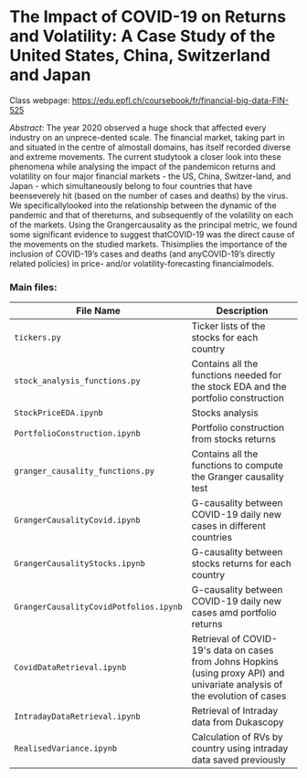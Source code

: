 # The Impact of COVID-19 on Returns and Volatility: A Case Study of the United States, China, Switzerland and Japan


Class webpage: https://edu.epfl.ch/coursebook/fr/financial-big-data-FIN-525

_Abstract_: The year 2020 observed a huge shock that affected every industry on an unprece-dented scale. The financial market, taking part in and situated in the centre of almostall domains, has itself recorded diverse and extreme movements. The current studytook a closer look into these phenomena while analysing the impact of the pandemicon returns and volatility on four major financial markets - the US, China, Switzer-land, and Japan - which simultaneously belong to four countries that have beenseverely hit (based on the number of cases and deaths) by the virus. We specificallylooked into the relationship between the dynamic of the pandemic and that of thereturns, and subsequently of the volatility on each of the markets. Using the Grangercausality as the principal metric, we found some significant evidence to suggest thatCOVID-19 was the direct cause of the movements on the studied markets.  Thisimplies the importance of the inclusion of COVID-19’s cases and deaths (and anyCOVID-19’s directly related policies) in price- and/or volatility-forecasting financialmodels.


### Main files:
| File Name | Description |
| --- | --- |
| `tickers.py` | Ticker lists of the stocks for each country |
| `stock_analysis_functions.py` | Contains all the functions needed for the stock EDA and the portfolio construction |
| `StockPriceEDA.ipynb` | Stocks analysis |
| `PortfolioConstruction.ipynb` | Portfolio construction from stocks returns |
| `granger_causality_functions.py`  | Contains all the functions to compute the Granger causality test |
| `GrangerCausalityCovid.ipynb`  | G-causality between COVID-19 daily new cases in different countries  |
| `GrangerCausalityStocks.ipynb`  | G-causality between stocks returns for each country  |
| `GrangerCausalityCovidPotfolios.ipynb`  | G-causality between COVID-19 daily new cases amd portfolio returns|
| `CovidDataRetrieval.ipynb` | Retrieval of COVID-19's data on cases from Johns Hopkins (using proxy API) and univariate analysis of the evolution of cases|
| `IntradayDataRetrieval.ipynb` | Retrieval of Intraday data from Dukascopy |
| `RealisedVariance.ipynb` | Calculation of RVs by country using intraday data saved previously|
